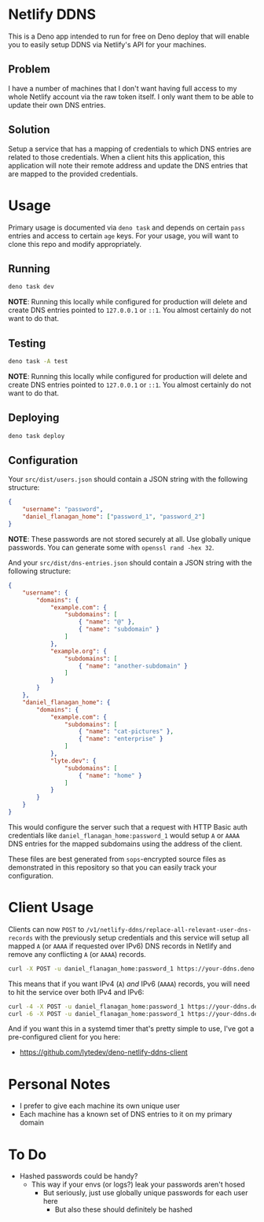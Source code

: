 # Netlify DDNS

This is a Deno app intended to run for free on Deno deploy that will enable you
to easily setup DDNS via Netlify's API for your machines.

## Problem

I have a number of machines that I don't want having full access to my whole
Netlify account via the raw token itself. I only want them to be able to update
their own DNS entries.

## Solution

Setup a service that has a mapping of credentials to which DNS entries are
related to those credentials. When a client hits this application, this
application will note their remote address and update the DNS entries that are
mapped to the provided credentials.

# Usage

Primary usage is documented via `deno task` and depends on certain `pass`
entries and access to certain `age` keys. For your usage, you will want to clone
this repo and modify appropriately.

## Running

```bash
deno task dev
```

**NOTE**: Running this locally while configured for production will delete and
create DNS entries pointed to `127.0.0.1` or `::1`. You almost certainly do not
want to do that.

## Testing

```bash
deno task -A test
```

**NOTE**: Running this locally while configured for production will delete and
create DNS entries pointed to `127.0.0.1` or `::1`. You almost certainly do not
want to do that.

## Deploying

```bash
deno task deploy
```

## Configuration

Your `src/dist/users.json` should contain a JSON string with the following
structure:

```json
{
	"username": "password",
	"daniel_flanagan_home": ["password_1", "password_2"]
}
```

**NOTE**: These passwords are not stored securely at all. Use globally unique
passwords. You can generate some with `openssl rand -hex 32`.

And your `src/dist/dns-entries.json` should contain a JSON string with the
following structure:

```json
{
	"username": {
		"domains": {
			"example.com": {
				"subdomains": [
					{ "name": "@" },
					{ "name": "subdomain" }
				]
			},
			"example.org": {
				"subdomains": [
					{ "name": "another-subdomain" }
				]
			}
		}
	},
	"daniel_flanagan_home": {
		"domains": {
			"example.com": {
				"subdomains": [
					{ "name": "cat-pictures" },
					{ "name": "enterprise" }
				]
			},
			"lyte.dev": {
				"subdomains": [
					{ "name": "home" }
				]
			}
		}
	}
}
```

This would configure the server such that a request with HTTP Basic auth
credentials like `daniel_flanagan_home:password_1` would setup `A` or `AAAA` DNS
entries for the mapped subdomains using the address of the client.

These files are best generated from `sops`-encrypted source files as
demonstrated in this repository so that you can easily track your configuration.

# Client Usage

Clients can now `POST` to
`/v1/netlify-ddns/replace-all-relevant-user-dns-records` with the previously
setup credentials and this service will setup all mapped `A` (or `AAAA` if
requested over IPv6) DNS records in Netlify and remove any conflicting `A` (or
`AAAA`) records.

```bash
curl -X POST -u daniel_flanagan_home:password_1 https://your-ddns.deno.dev/v1/netlify-ddns/replace-all-relevant-user-dns-records
```

This means that if you want IPv4 (`A`) _and_ IPv6 (`AAAA`) records, you will
need to hit the service over both IPv4 and IPv6:

```bash
curl -4 -X POST -u daniel_flanagan_home:password_1 https://your-ddns.deno.dev/v1/netlify-ddns/replace-all-relevant-user-dns-records
curl -6 -X POST -u daniel_flanagan_home:password_1 https://your-ddns.deno.dev/v1/netlify-ddns/replace-all-relevant-user-dns-records
```

And if you want this in a systemd timer that's pretty simple to use, I've got a
pre-configured client for you here:

- https://github.com/lytedev/deno-netlify-ddns-client

# Personal Notes

- I prefer to give each machine its own unique user
- Each machine has a known set of DNS entries to it on my primary domain

# To Do

- Hashed passwords could be handy?
  - This way if your envs (or logs?) leak your passwords aren't hosed
    - But seriously, just use globally unique passwords for each user here
      - But also these should definitely be hashed
